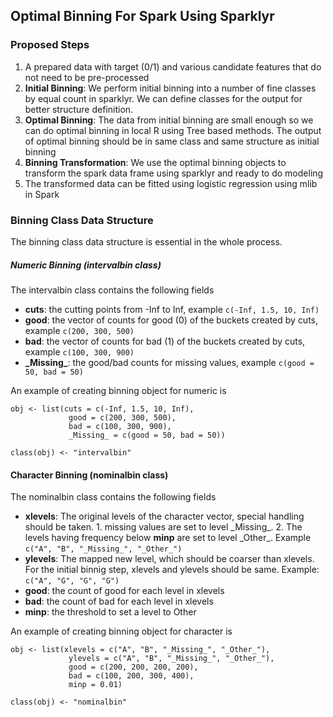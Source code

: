 ## Optimal Binning For Spark Using Sparklyr

### Proposed Steps

1. A prepared data with target (0/1) and various candidate features that do not need to be pre-processed
2. **Initial Binning**: We perform initial binning into a number of fine classes by equal count in sparklyr. We can define classes for the output for better structure definition.
3. **Optimal Binning**: The data from initial binning are small enough so we can do optimal binning in local R using Tree based methods. The output of optimal binning should be in same class and same structure as initial binning
4. **Binning Transformation**: We use the optimal binning objects to transform the spark data frame using sparklyr and ready to do modeling
5. The transformed data can be fitted using logistic regression using mlib in Spark


### Binning Class Data Structure

The binning class data structure is essential in the whole process.

##### Numeric Binning (intervalbin class)
The intervalbin class contains the following fields

- **cuts**: the cutting points from -Inf to Inf, example `c(-Inf, 1.5, 10, Inf)`
- **good**: the vector of counts for good (0) of the buckets created by cuts, example `c(200, 300, 500)`
- **bad**: the vector of counts for bad (1) of the buckets created by cuts, example `c(100, 300, 900)`
- **\_Missing\_**: the good/bad counts for missing values, example `c(good = 50, bad = 50)`

An example of creating binning object for numeric is
```
obj <- list(cuts = c(-Inf, 1.5, 10, Inf),
             good = c(200, 300, 500),
             bad = c(100, 300, 900),
             _Missing_ = c(good = 50, bad = 50))

class(obj) <- "intervalbin"
```

#### Character Binning (nominalbin class)
The nominalbin class contains the following fields

- **xlevels**: The original levels of the character vector, special handling should be taken. 1. missing values are set to level \_Missing\_. 2. The levels having frequency below **minp** are set to level \_Other\_. Example `c("A", "B", "_Missing_", "_Other_")`
- **ylevels**: The mapped new level, which should be coarser than xlevels. For the initial binnig step, xlevels and ylevels should be same. Example: `c("A", "G", "G", "G")`
- **good**: the count of good for each level in xlevels
- **bad**: the count of bad for each level in xlevels
- **minp**: the threshold to set a level to Other

An example of creating binning object for character is

```
obj <- list(xlevels = c("A", "B", "_Missing_", "_Other_"),
             ylevels = c("A", "B", "_Missing_", "_Other_"),
             good = c(200, 200, 200, 200),
             bad = c(100, 200, 300, 400),
             minp = 0.01)
             
class(obj) <- "nominalbin"
```
